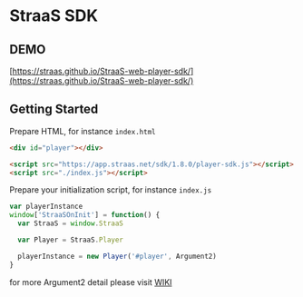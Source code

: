 StraaS SDK
===

## DEMO

[https://straas.github.io/StraaS-web-player-sdk/](https://straas.github.io/StraaS-web-player-sdk/)

## Getting Started

Prepare HTML, for instance `index.html`

```html
<div id="player"></div>

<script src="https://app.straas.net/sdk/1.8.0/player-sdk.js"></script>
<script src="./index.js"></script>
```

Prepare your initialization script, for instance `index.js`

```js
var playerInstance
window['StraaSOnInit'] = function() {
  var StraaS = window.StraaS

  var Player = StraaS.Player

  playerInstance = new Player('#player', Argument2)
}
```

for more Argument2 detail please visit [WIKI](https://github.com/StraaS/StraaS-web-player-sdk/wiki)
